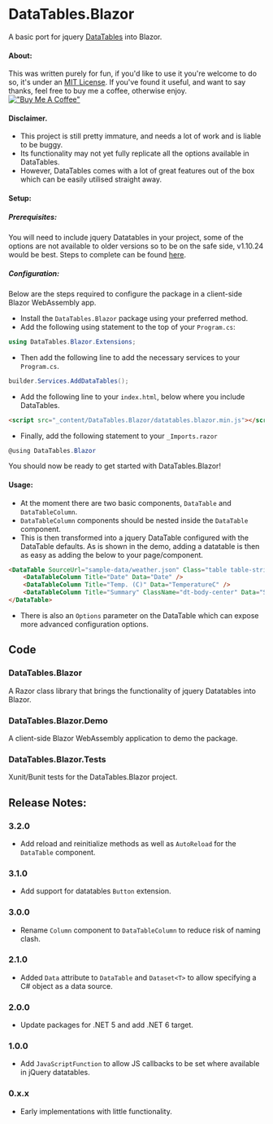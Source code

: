 # DataTables.Blazor
A basic port for jquery [DataTables](https://datatables.net/) into Blazor.

#### About:
This was written purely for fun, if you'd like to use it you're welcome to do so, it's under an [MIT License](https://github.com/JustinWilkinson/DataTables.Blazor/blob/master/LICENSE).
If you've found it useful, and want to say thanks, feel free to buy me a coffee, otherwise enjoy.  
 [!["Buy Me A Coffee"](https://www.buymeacoffee.com/assets/img/custom_images/orange_img.png)](https://www.buymeacoffee.com/justinwilkinson)

#### Disclaimer.
* This project is still pretty immature, and needs a lot of work and is liable to be buggy.
* Its functionality may not yet fully replicate all the options available in DataTables.
* However, DataTables comes with a lot of great features out of the box which can be easily utilised straight away.

#### Setup:
##### Prerequisites:
You will need to include jquery Datatables in your project, some of the options are not available to older versions so to be on the safe side, v1.10.24 would be best.
Steps to complete can be found [here](https://datatables.net/manual/installation).

##### Configuration:
Below are the steps required to configure the package in a client-side Blazor WebAssembly app.

* Install the `DataTables.Blazor` package using your preferred method.
* Add the following using statement to the top of your `Program.cs`:
```csharp
using DataTables.Blazor.Extensions;
```
* Then add the following line to add the necessary services to your `Program.cs`.
```csharp
builder.Services.AddDataTables();
```
* Add the following line to your `index.html`, below where you include DataTables.
```html
<script src="_content/DataTables.Blazor/datatables.blazor.min.js"></script>
```
* Finally, add the following statement to your `_Imports.razor`
```csharp
@using DataTables.Blazor
```
You should now be ready to get started with DataTables.Blazor!

#### Usage:
* At the moment there are two basic components, `DataTable` and `DataTableColumn`.
* `DataTableColumn` components should be nested inside the `DataTable` component.
* This is then transformed into a jquery DataTable configured with the DataTable defaults.
As is shown in the demo, adding a datatable is then as easy as adding the below to your page/component.
```html
<DataTable SourceUrl="sample-data/weather.json" Class="table table-striped table-bordered w-100">
    <DataTableColumn Title="Date" Data="Date" />
    <DataTableColumn Title="Temp. (C)" Data="TemperatureC" />
    <DataTableColumn Title="Summary" ClassName="dt-body-center" Data="Summary" />
</DataTable>
```
* There is also an `Options` parameter on the DataTable which can expose more advanced configuration options.

## Code

### DataTables.Blazor
A Razor class library that brings the functionality of jquery Datatables into Blazor.

### DataTables.Blazor.Demo
A client-side Blazor WebAssembly application to demo the package.

### DataTables.Blazor.Tests
Xunit/Bunit tests for the DataTables.Blazor project.


## Release Notes:
### 3.2.0
* Add reload and reinitialize methods as well as `AutoReload` for the `DataTable` component.

### 3.1.0
* Add support for datatables `Button` extension.

### 3.0.0
* Rename `Column` component to `DataTableColumn` to reduce risk of naming clash.

### 2.1.0
* Added `Data` attribute to `DataTable` and `Dataset<T>` to allow specifying a C# object as a data source.

### 2.0.0
* Update packages for .NET 5 and add .NET 6 target.

### 1.0.0
* Add `JavaScriptFunction` to allow JS callbacks to be set where available in jQuery datatables.

### 0.x.x
* Early implementations with little functionality.
